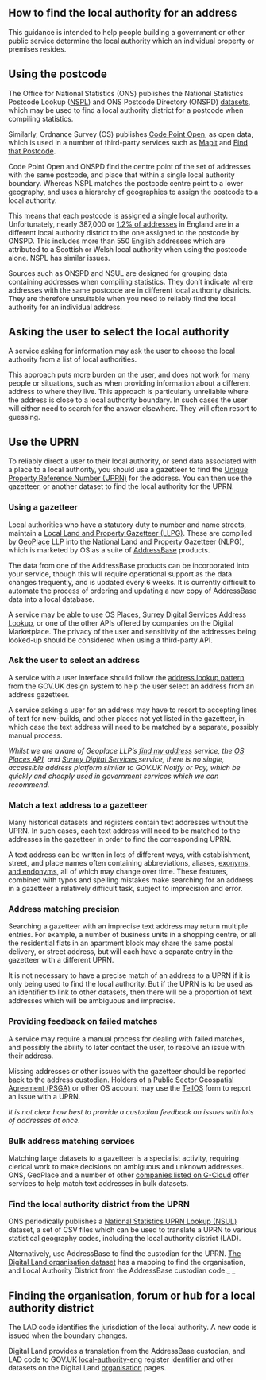 ## How to find the local authority for an address

This guidance is intended to help people building a government or other public service determine the local authority which an individual property or premises resides.


## Using the postcode

The Office for National Statistics (ONS) publishes the National Statistics Postcode Lookup ([NSPL](https://geoportal.statistics.gov.uk/search?collection=Dataset&sort=name&tags=all(PRD_NSPL))) and ONS Postcode Directory (ONSPD) [datasets](https://www.ons.gov.uk/methodology/geography/geographicalproducts/postcodeproducts), which may be used to find a local authority district for a postcode when compiling statistics.

Similarly, Ordnance Survey (OS) publishes [Code Point Open](https://www.ordnancesurvey.co.uk/business-government/products/code-point-open), as open data, which is used in a number of third-party services such as [Mapit](https://mapit.mysociety.org/) and [Find that Postcode](https://findthatpostcode.uk/).

Code Point Open and ONSPD find the centre point of the set of addresses with the same postcode, and place that within a single local authority boundary. Whereas NSPL matches the postcode centre point to a lower geography, and uses a hierarchy of geographies to assign the postcode to a local authority.

This means that each postcode is assigned a single local authority. Unfortunately, nearly 387,000 or [1.2% of addresses](https://github.com/digital-land/local-authority-postcodes/blob/master/report.md) in England are in a different local authority district to the one assigned to the postcode by ONSPD. This includes more than 550 English addresses which are attributed to a Scottish or Welsh local authority when using the postcode alone. NSPL has similar issues.

Sources such as ONSPD and NSUL are designed for grouping data containing addresses when compiling statistics. They don’t indicate where addresses with the same postcode are in different local authority districts. They are therefore unsuitable when you need to reliably find the local authority for an individual address.


## Asking the user to select the local authority

A service asking for information may ask the user to choose the local authority from a list of local authorities.

This approach puts more burden on the user, and does not work for many people or situations, such as when providing information about a different address to where they live. This approach is particularly unreliable where the address is close to a local authority boundary. In such cases the user will either need to search for the answer elsewhere. They will often resort to guessing.


## Use the UPRN

To reliably direct a user to their local authority, or send data associated with a place to a local authority, you should use a gazetteer to find the [Unique Property Reference Number (UPRN)](https://www.gov.uk/government/publications/open-standards-for-government/identifying-property-and-street-information) for the address. You can then use the gazetteer, or another dataset to find the local authority for the UPRN.


### Using a gazetteer

Local authorities who have a statutory duty to number and name streets, maintain a [Local Land and Property Gazetteer (LLPG)](https://en.wikipedia.org/wiki/Local_Land_and_Property_Gazetteer). These are compiled by [GeoPlace LLP](https://www.geoplace.co.uk/) into the National Land and Property Gazetteer (NLPG), which is marketed by OS as a suite of [AddressBase](https://www.ordnancesurvey.co.uk/business-government/products/addressbase) products.

The data from one of the AddressBase products can be incorporated into your service, though this will require operational support as the data changes frequently, and is updated every 6 weeks. It is currently difficult to automate the process of ordering and updating a new copy of AddressBase data into a local database.

A service may be able to use [OS Places](https://developer.ordnancesurvey.co.uk/os-places-api), [Surrey Digital Services Address Lookup](https://surreydigitalservices.github.io/sds-addresses/), or one of the other APIs offered by companies on the Digital Marketplace. The privacy of the user and sensitivity of the addresses being looked-up should be considered when using a third-party API.


### Ask the user to select an address

A service with a user interface should follow the [address lookup pattern](https://design-system.service.gov.uk/patterns/addresses/) from the GOV.UK design system to help the user select an address from an address gazetteer.

A service asking a user for an address may have to resort to accepting lines of text for new-builds, and other places not yet listed in the gazetteer, in which case the text address will need to be matched by a separate, possibly manual process.

_Whilst we are aware of Geoplace LLP’s [find my address](https://www.findmyaddress.co.uk/search) service, the [OS Places API](https://developer.ordnancesurvey.co.uk/os-places-api), and [Surrey Digital Services ](https://surreydigitalservices.github.io/sds-addresses/)service,  there is no single, accessible address platform similar to GOV.UK Notify or Pay, which be quickly and cheaply used in government services which we can recommend._


### Match a text address to a gazetteer

Many historical datasets and registers contain text addresses without the UPRN. In such cases, each text address will need to be matched to the addresses in the gazetteer in order to find the corresponding UPRN.

A text address can be written in lots of different ways, with establishment, street, and place names often containing abbreviations, aliases, [exonyms, and endonyms](https://en.wikipedia.org/wiki/Exonym_and_endonym), all of which may change over time. These features, combined with typos and spelling mistakes make searching for an address in a gazetteer a relatively difficult task, subject to imprecision and error.


### Address matching precision

Searching a gazetteer with an imprecise text address may return multiple entries. For example, a number of business units in a shopping centre, or all the residential flats in an apartment block may share the same postal delivery, or street address, but will each have a separate entry in the gazetteer with a different UPRN.

It is not necessary to have a precise match of an address to a UPRN if it is only being used to find the local authority. But if the UPRN is to be used as an identifier to link to other datasets, then there will be a proportion of text addresses which will be ambiguous and imprecise.


### Providing feedback on failed matches

A service may require a manual process for dealing with failed matches, and possibly the ability to later contact the user, to resolve an issue with their address.

Missing addresses or other issues with the gazetteer should be reported back to the address custodian. Holders of a [Public Sector Geospatial Agreement (PSGA)](https://www.ordnancesurvey.co.uk/business-government/public-sector-geospatial-agreement) or other OS account may use the [TellOS](https://www.ordnancesurvey.co.uk/tellos/) form to report an issue with a UPRN.

_It is not clear how best to provide a custodian feedback on issues with lots of addresses at once._


### Bulk address matching services

Matching large datasets to a gazetteer is a specialist activity, requiring clerical work to make decisions on ambiguous and unknown addresses. ONS, GeoPlace and a number of other [companies listed on G-Cloud](https://www.digitalmarketplace.service.gov.uk/g-cloud/search) offer services to help match text addresses in bulk datasets.


### Find the local authority district from the UPRN

ONS periodically publishes a [National Statistics UPRN Lookup (NSUL)](https://geoportal.statistics.gov.uk/datasets/national-statistics-uprn-lookup-march-2020) dataset, a set of CSV files which can be used to translate a UPRN to various statistical geography codes, including the local authority district (LAD).

Alternatively, use AddressBase to find the custodian for the UPRN. [The Digital Land organisation dataset](https://digital-land.github.io/organisation/) has a mapping to find the organisation, and Local Authority District from the AddressBase custodian code._ _


## Finding the organisation, forum or hub for a local authority district

The LAD code identifies the jurisdiction of the local authority. A new code is issued when the boundary changes.

Digital Land provides a translation from the AddressBase custodian, and LAD code to GOV.UK [local-authority-eng](https://www.registers.service.gov.uk/registers/local-authority-eng) register identifier and other datasets on the Digital Land [organisation](https://digital-land.github.io/organisation/) pages.
